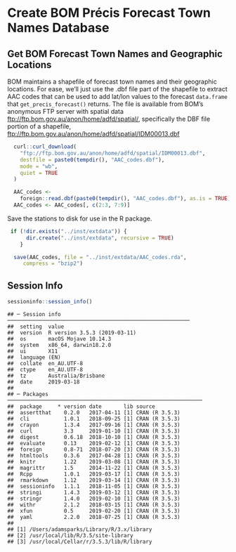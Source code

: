 Create BOM Précis Forecast Town Names Database
================

## Get BOM Forecast Town Names and Geographic Locations

BOM maintains a shapefile of forecast town names and their geographic
locations. For ease, we’ll just use the .dbf file part of the shapefile
to extract AAC codes that can be used to add lat/lon values to the
forecast `data.frame` that `get_precis_forecast()` returns. The file is
available from BOM’s anonymous FTP server with spatial data
<ftp://ftp.bom.gov.au/anon/home/adfd/spatial/>, specifically the DBF
file portion of a shapefile,
<ftp://ftp.bom.gov.au/anon/home/adfd/spatial/IDM00013.dbf>

``` r
  curl::curl_download(
    "ftp://ftp.bom.gov.au/anon/home/adfd/spatial/IDM00013.dbf",
    destfile = paste0(tempdir(), "AAC_codes.dbf"),
    mode = "wb",
    quiet = TRUE
  )

  AAC_codes <-
    foreign::read.dbf(paste0(tempdir(), "AAC_codes.dbf"), as.is = TRUE)
  AAC_codes <- AAC_codes[, c(2:3, 7:9)]
```

Save the stations to disk for use in the R package.

``` r
 if (!dir.exists("../inst/extdata")) {
      dir.create("../inst/extdata", recursive = TRUE)
    }

  save(AAC_codes, file = "../inst/extdata/AAC_codes.rda",
     compress = "bzip2")
```

## Session Info

``` r
sessioninfo::session_info()
```

    ## ─ Session info ──────────────────────────────────────────────────────────
    ##  setting  value                       
    ##  version  R version 3.5.3 (2019-03-11)
    ##  os       macOS Mojave 10.14.3        
    ##  system   x86_64, darwin18.2.0        
    ##  ui       X11                         
    ##  language (EN)                        
    ##  collate  en_AU.UTF-8                 
    ##  ctype    en_AU.UTF-8                 
    ##  tz       Australia/Brisbane          
    ##  date     2019-03-18                  
    ## 
    ## ─ Packages ──────────────────────────────────────────────────────────────
    ##  package     * version date       lib source        
    ##  assertthat    0.2.0   2017-04-11 [1] CRAN (R 3.5.3)
    ##  cli           1.0.1   2018-09-25 [1] CRAN (R 3.5.3)
    ##  crayon        1.3.4   2017-09-16 [1] CRAN (R 3.5.3)
    ##  curl          3.3     2019-01-10 [1] CRAN (R 3.5.3)
    ##  digest        0.6.18  2018-10-10 [1] CRAN (R 3.5.3)
    ##  evaluate      0.13    2019-02-12 [1] CRAN (R 3.5.3)
    ##  foreign       0.8-71  2018-07-20 [3] CRAN (R 3.5.3)
    ##  htmltools     0.3.6   2017-04-28 [1] CRAN (R 3.5.3)
    ##  knitr         1.22    2019-03-08 [1] CRAN (R 3.5.3)
    ##  magrittr      1.5     2014-11-22 [1] CRAN (R 3.5.3)
    ##  Rcpp          1.0.1   2019-03-17 [1] CRAN (R 3.5.3)
    ##  rmarkdown     1.12    2019-03-14 [1] CRAN (R 3.5.3)
    ##  sessioninfo   1.1.1   2018-11-05 [1] CRAN (R 3.5.3)
    ##  stringi       1.4.3   2019-03-12 [1] CRAN (R 3.5.3)
    ##  stringr       1.4.0   2019-02-10 [1] CRAN (R 3.5.3)
    ##  withr         2.1.2   2018-03-15 [1] CRAN (R 3.5.3)
    ##  xfun          0.5     2019-02-20 [1] CRAN (R 3.5.3)
    ##  yaml          2.2.0   2018-07-25 [1] CRAN (R 3.5.3)
    ## 
    ## [1] /Users/adamsparks/Library/R/3.x/library
    ## [2] /usr/local/lib/R/3.5/site-library
    ## [3] /usr/local/Cellar/r/3.5.3/lib/R/library
